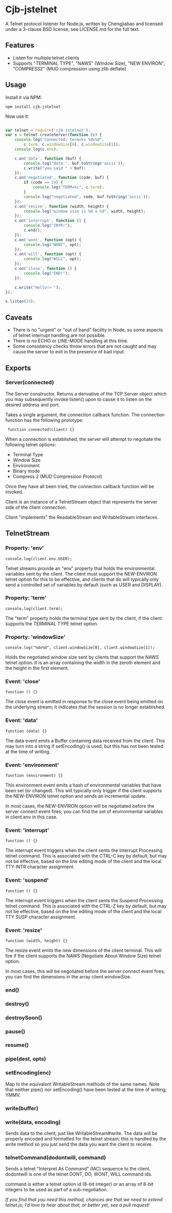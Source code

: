 # Cjb-jstelnet #

A Telnet protocol listener for Node.js, written by Chengjiabao and
licensed under a 3-clause BSD license; see LICENSE.md for the full
text.

## Features

 * Listen for multiple telnet clients
 * Supports "TERMINAL TYPE", "NAWS" (Window Size), "NEW ENVIRON",
   "COMPRESS2" (MUD compression using zlib deflate)

## Usage

Install it via NPM:

    npm install cjb-jstelnet

Now use it:
```JavaScript

var telnet = require('cjb-jstelnet');
var s = telnet.createServer(function (c) {
	console.log("connected; term=%s %dx%d",
		c.term, c.windowSize[0], c.windowSize[1]);
	console.log(c.env);

	c.on('data', function (buf) {
		console.log("data:", buf.toString('ascii'));
		c.write("you said " + buf);
	});
	c.on('negotiated', function (code, buf) {
		if (code == 24) {
			console.log("TERM=%s", c.term);
		}
		console.log("negotiated", code, buf.toString('ascii'));
	});
	c.on('resize', function (width, height) {
		console.log("window size is %d x %d", width, height);
	});
	c.on('interrupt', function () {
		console.log("INTR!");
		c.end();
	});
	c.on('wont', function (opt) {
		console.log("WONT", opt);
	});
	c.on('will', function (opt) {
		console.log("WILL", opt);
	});
	c.on('close', function () {
		console.log("END!");
	});

	c.write("Hello!> ");
});

s.listen(23);


```
## Caveats

 * There is no "urgent" or "out of band" facility in Node, so some
   aspects of telnet interrupt handling are not possible.
 * There is no ECHO or LINE-MODE handling at this time.
 * Some consistency checks throw errors that are not caught and may
   cause the server to exit in the presence of bad input.

## Exports

### Server(connected)

The Server constructor.  Returns a derivative of the TCP Server object
which you may subsequently invoke listen() upon to cause it to listen on
the desired address and port.

Takes a single argument, the connection callback function.  The
connection function has the following prototype:

     function connected(client) {}

When a connection is established, the server will attempt to negotiate
the following telnet options:

 * Terminal Type
 * Window Size
 * Environment
 * Binary mode
 * Compress 2 (MUD Compression Protocol)

Once they have all been tried, the connection callback function will be
invoked.

Client is an instance of a TelnetStream object that represents the
server side of the client connection.

Client "implements" the ReadableStream and WritableStream interfaces.

## TelnetStream

### Property: 'env'

    console.log(client.env.USER);

Telnet streams provide an "env" property that holds the environmental
variables sent by the client.  The client must support the NEW-ENVIRON
telnet option for this to be effective, and clients that do will
typically only send a controlled set of variables by default (such as
USER and DISPLAY).

### Property: 'term'

    console.log(client.term);

The "term" property holds the terminal type sent by the client, if the
client supports the TERMINAL TYPE telnet option.

### Property: 'windowSize'

    console.log("%dx%d", client.windowSize[0], client.windowSize[1]);

Holds the negotiated window size sent by clients that support the NAWS
telnet option.  It is an array containing the width in the zeroth
element and the height in the first element.

### Event: 'close'

    function () {}

The close event is emitted in response to the close event being emitted
on the underlying stream; it indicates that the session is no longer
established.

### Event: 'data'

    function (data) {}

The data event emits a Buffer containing data received from the client.
This may turn into a string if setEncoding() is used, but this has not
been tested at the time of writing.

### Event: 'environment'

    function (environment) {}

This environment event emits a hash of environmental variables that have
been set (or changed).  This will typically only trigger if the client
supports the NEW-ENVIRON telnet option and sends an incremental update.

In most cases, the NEW-ENVIRON option will be negotiated before the
server connect event fires; you can find the set of environmental
variables in client.env in this case.

### Event: 'interrupt'

    function () {}

The interrupt event triggers when the client sents the Interrupt
Processing telnet command.  This is associated with the CTRL-C key by
default, but may not be effective, based on the line editing mode of the
client and the local TTY INTR character assignment.

### Event: 'suspend'

    function () {}

The interrupt event triggers when the client sents the Suspend
Processing telnet command.  This is associated with the CTRL-Z key by
default, but may not be effective, based on the line editing mode of the
client and the local TTY SUSP character assignment.

### Event: 'resize'

    function (width, height) {}

The resize event emits the new dimensions of the client terminal.  This
will fire if the client supports the NAWS (Negotiate About Window Size)
telnet option.

In most cases, this will be negotiated before the server connect event
fires; you can find the dimensions in the array client.windowSize.

### end()
### destroy()
### destroySoon()
### pause()
### resume()
### pipe(dest, opts)
### setEncoding(enc)

Map to the equivalent WritableStream methods of the same names.
Note that neither pipe() nor setEncoding() have been tested at the time
of writing; YMMV.

### write(buffer)
### write(data, encoding)

Sends data to the client, just like WritableStream#write.
The data will be properly encoded and formatted for the telnet stream;
this is handled by the write method so you just send the data you want
the client to receive.

### telnetCommand(dodontwill, command)

Sends a telnet "Interpret As Command" (IAC) sequence to the client.
dodontwill is one of the telnet DONT, DO, WONT, WILL command ids.

command is either a telnet option id (8-bit integer) or an array of
8-bit integers to be used as part of a sub-negotiation.

*If you find that you need this method, chances are that we need to
extend telnet.js; I'd love to hear about that, or better yet, see a pull
request!*

